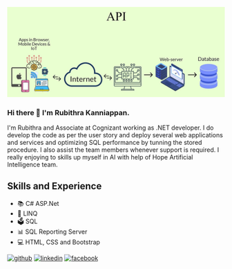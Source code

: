 
![I am GitHub Readme Generator's creator](https://github.com/rubithrakanniappan/rubithrakanniappan/blob/main/Banner.JPG)

### Hi there 👋 I'm Rubithra Kanniappan.
I'm Rubithra and Associate at Cognizant working as .NET developer. I do develop the code as per the user story and deploy several web applications and services and optimizing SQL performance by tunning the stored procedure. I also assist the team members whenever support is required. I really enjoying to skills up myself in AI with help of Hope Artificial Intelligence team.  

## Skills and Experience
* 📚 C# ASP.Net
* 📗 LINQ
* 🗳 SQL
* 📊 SQL Reporting Server
* 💻 HTML, CSS and Bootstrap 


[<img src='https://cdn.jsdelivr.net/npm/simple-icons@3.0.1/icons/github.svg' alt='github' height='40'>](https://github.com/https://github.com/rubithrakanniappan)  [<img src='https://cdn.jsdelivr.net/npm/simple-icons@3.0.1/icons/linkedin.svg' alt='linkedin' height='40'>](https://www.linkedin.com/in/https://www.linkedin.com/in/rubithra-kanniappan-168404179//)  [<img src='https://cdn.jsdelivr.net/npm/simple-icons@3.0.1/icons/facebook.svg' alt='facebook' height='40'>](https://www.facebook.com/https://www.facebook.com/Rubithra.Aravindhan)  

<!--
**rubithrakanniappan/rubithrakanniappan** is a ✨ _special_ ✨ repository because its `README.md` (this file) appears on your GitHub profile.
[![Anurag's GitHub stats](https://github-readme-stats.vercel.app/api?username=rubithrakanniappan)](https://github.com/anuraghazra/github-readme-stats)
- 🔭 I’m currently working on .NET Developer 
- 🌱 I’m currently learning Artificial Intelligence 
Here are some ideas to get you started:

- 🔭 I’m currently working on ...
- 🌱 I’m currently learning ...
- 👯 I’m looking to collaborate on ...
- 🤔 I’m looking for help with ...
- 💬 Ask me about ...
- 📫 How to reach me: ...
- 😄 Pronouns: ...
- ⚡ Fun fact: ...
-->
